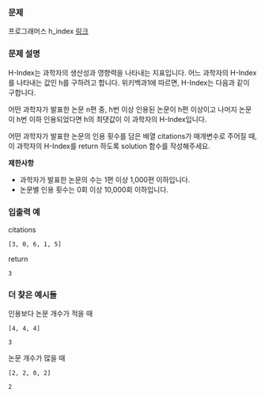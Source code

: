 ### 문제 
프로그래머스 h_index [링크](https://programmers.co.kr/learn/courses/30/lessons/42747#)

### 문제 설명 

H-Index는 과학자의 생산성과 영향력을 나타내는 지표입니다. 어느 과학자의 H-Index를 나타내는 값인 h를 구하려고 합니다. 위키백과1에 따르면, H-Index는 다음과 같이 구합니다.

어떤 과학자가 발표한 논문 n편 중, h번 이상 인용된 논문이 h편 이상이고 나머지 논문이 h번 이하 인용되었다면 h의 최댓값이 이 과학자의 H-Index입니다.

어떤 과학자가 발표한 논문의 인용 횟수를 담은 배열 citations가 매개변수로 주어질 때, 이 과학자의 H-Index를 return 하도록 solution 함수를 작성해주세요.

**제한사항**
- 과학자가 발표한 논문의 수는 1편 이상 1,000편 이하입니다.
- 논문별 인용 횟수는 0회 이상 10,000회 이하입니다.

### 입출력 예

citations	
```
[3, 0, 6, 1, 5]	
```

return 
```
3
```

### 더 찾은 예시들 
인용보다 논문 개수가 적을 때 
```
[4, 4, 4]
```
```
3
```

논문 개수가 많을 때 
```
[2, 2, 0, 2]
```
```
2
```

